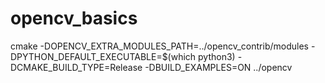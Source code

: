# opencv_basics
cmake -DOPENCV_EXTRA_MODULES_PATH=../opencv_contrib/modules -DPYTHON_DEFAULT_EXECUTABLE=$(which python3) -DCMAKE_BUILD_TYPE=Release -DBUILD_EXAMPLES=ON ../opencv
